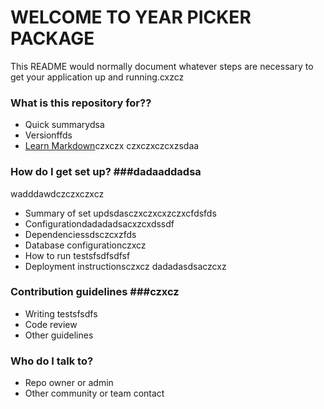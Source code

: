 # WELCOME TO YEAR PICKER PACKAGE #

This README would normally document whatever steps are necessary to get your application up and running.cxzcz

### What is this repository for?? ###

* Quick summarydsa
* Versionffds
* [Learn Markdown](https://bitbucket.org/tutorials/markdowndemo)czxczx
czxczxczcxzsdaa
### How do I get set up? ###dadaaddadsa
wadddawdczczxczxcz
* Summary of set updsdasczxczxcxzczxcfdsfds
* Configurationdadadadsacxzcxdssdf
* Dependenciessdsczcxzfds
* Database configurationczxcz
* How to run testsfsdfsdfsf
* Deployment instructionsczxcz
dadadasdsaczcxz
### Contribution guidelines ###czxcz

* Writing testsfsdfs
* Code review
* Other guidelines

### Who do I talk to? ###

* Repo owner or admin
* Other community or team contact
